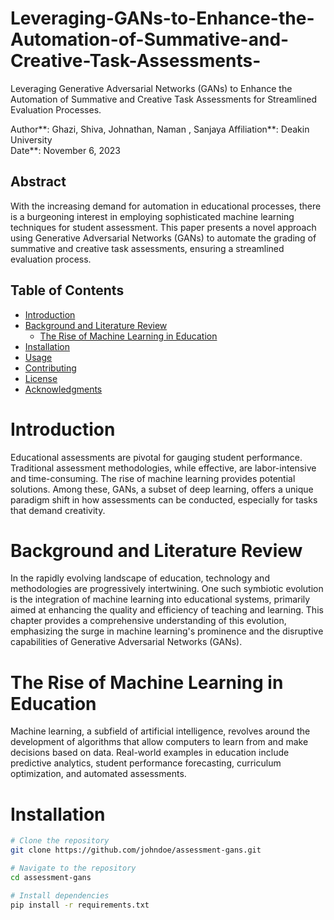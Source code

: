 # Leveraging-GANs-to-Enhance-the-Automation-of-Summative-and-Creative-Task-Assessments-
Leveraging Generative Adversarial Networks (GANs) to Enhance the Automation of Summative and Creative Task Assessments for Streamlined Evaluation Processes.

Author**: Ghazi, Shiva, Johnathan, Naman , Sanjaya 
Affiliation**: Deakin University  
Date**: November 6, 2023

## Abstract
With the increasing demand for automation in educational processes, there is a burgeoning interest in employing sophisticated machine learning techniques for student assessment. This paper presents a novel approach using Generative Adversarial Networks (GANs) to automate the grading of summative and creative task assessments, ensuring a streamlined evaluation process.

## Table of Contents
- [Introduction](#introduction)
- [Background and Literature Review](#background-and-literature-review)
  - [The Rise of Machine Learning in Education](#the-rise-of-machine-learning-in-education)
- [Installation](#installation)
- [Usage](#usage)
- [Contributing](#contributing)
- [License](#license)
- [Acknowledgments](#acknowledgments)

# Introduction
Educational assessments are pivotal for gauging student performance. Traditional assessment methodologies, while effective, are labor-intensive and time-consuming. The rise of machine learning provides potential solutions. Among these, GANs, a subset of deep learning, offers a unique paradigm shift in how assessments can be conducted, especially for tasks that demand creativity.

# Background and Literature Review
In the rapidly evolving landscape of education, technology and methodologies are progressively intertwining. One such symbiotic evolution is the integration of machine learning into educational systems, primarily aimed at enhancing the quality and efficiency of teaching and learning. This chapter provides a comprehensive understanding of this evolution, emphasizing the surge in machine learning's prominence and the disruptive capabilities of Generative Adversarial Networks (GANs).

# The Rise of Machine Learning in Education
Machine learning, a subfield of artificial intelligence, revolves around the development of algorithms that allow computers to learn from and make decisions based on data. Real-world examples in education include predictive analytics, student performance forecasting, curriculum optimization, and automated assessments.

# Installation
```bash
# Clone the repository
git clone https://github.com/johndoe/assessment-gans.git

# Navigate to the repository
cd assessment-gans

# Install dependencies
pip install -r requirements.txt


